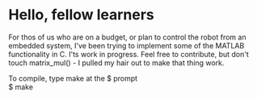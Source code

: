 <h1>Hello, fellow learners</h1>
For thos of us who are on a budget, or plan to control the robot from an embedded system, I've been trying to implement some of the MATLAB functionality in C.
I'ts work in progress.
Feel free to contribute, but don't touch matrix_mul() - I pulled my hair out to make that thing work.

To compile, type make at the $ prompt<br>
$ make
